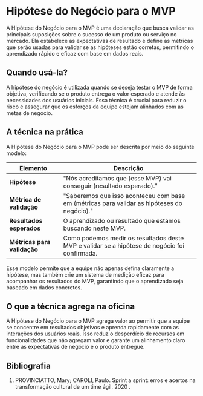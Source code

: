 # Hipótese do Negócio para o MVP

A Hipótese do Negócio para o MVP é uma declaração que busca validar as principais suposições sobre o sucesso de um produto ou serviço no mercado. Ela estabelece as expectativas de resultado e define as métricas que serão usadas para validar se as hipóteses estão corretas, permitindo o aprendizado rápido e eficaz com base em dados reais.


## Quando usá-la?

A hipótese do negócio é utilizada quando se deseja testar o MVP de forma objetiva, verificando se o produto entrega o valor esperado e atende às necessidades dos usuários iniciais. Essa técnica é crucial para reduzir o risco e assegurar que os esforços da equipe estejam alinhados com as metas de negócio.


## A técnica na prática

A Hipótese do Negócio para o MVP pode ser descrita por meio do seguinte modelo:

| Elemento                          | Descrição                                                                                                                                                       |
|-----------------------------------|-----------------------------------------------------------------------------------------------------------------------------------------------------------------|
| **Hipótese**                      | "Nós acreditamos que (esse MVP) vai conseguir (resultado esperado)."                                                                                             |
| **Métrica de validação**          | "Saberemos que isso aconteceu com base em (métricas para validar as hipóteses do negócio)."                                                                      |
| **Resultados esperados**          | O aprendizado ou resultado que estamos buscando neste MVP.                                                                                                      |
| **Métricas para validação**       | Como podemos medir os resultados deste MVP e validar se a hipótese de negócio foi confirmada.                                                                   |

Esse modelo permite que a equipe não apenas defina claramente a hipótese, mas também crie um sistema de medição eficaz para acompanhar os resultados do MVP, garantindo que o aprendizado seja baseado em dados concretos.


## O que a técnica agrega na oficina

A Hipótese do Negócio para o MVP agrega valor ao permitir que a equipe se concentre em resultados objetivos e aprenda rapidamente com as interações dos usuários reais. Isso reduz o desperdício de recursos em funcionalidades que não agregam valor e garante um alinhamento claro entre as expectativas de negócio e o produto entregue.


## Bibliografia

1. PROVINCIATTO, Mary; CAROLI, Paulo. Sprint a sprint: erros e acertos na transformação cultural de um time ágil. 2020 .
